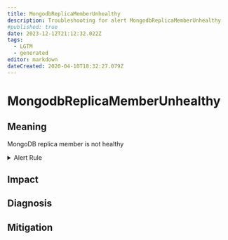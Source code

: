 ```yaml
---
title: MongodbReplicaMemberUnhealthy
description: Troubleshooting for alert MongodbReplicaMemberUnhealthy
#published: true
date: 2023-12-12T21:12:32.022Z
tags: 
  - LGTM
  - generated
editor: markdown
dateCreated: 2020-04-10T18:32:27.079Z
---
```


# MongodbReplicaMemberUnhealthy

## Meaning
[//]: # "Short paragraph that explains what the alert means"
MongoDB replica member is not healthy

<details>
  <summary>Alert Rule</summary>

{{% rule "mongodb/percona-mongodb-exporter.yml" "MongodbReplicaMemberUnhealthy" %}}

{{% comment %}}

```yaml
alert: MongodbReplicaMemberUnhealthy
expr: mongodb_rs_members_health == 0
for: 0m
labels:
    severity: critical
annotations:
    summary: Mongodb replica member unhealthy (instance {{ $labels.instance }})
    description: |-
        MongoDB replica member is not healthy
          VALUE = {{ $value }}
          LABELS = {{ $labels }}
    runbook: https://github.com/srerun/prometheus-alerts/blob/main/content/runbooks/percona-mongodb-exporter/MongodbReplicaMemberUnhealthy.md

```

{{% /comment %}}

</details>


## Impact
[//]: # "What could / will happen if the alert is not addressed"



## Diagnosis
[//]: # "Steps to take to identify the cause of the problem"



## Mitigation
[//]: # "The steps necessary to resolve the alert"
